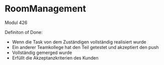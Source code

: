 # RoomManagement
Modul 426

Definiton of Done:

- Wenn die Task von dem Zuständigen vollständig realisiert wurde
- Ein anderer Teamkollege hat den Teil getestet und akzeptiert den push
- Vollständig gemerged wurde
- Erfüllt die Akzeptanzkriterien des Kunden
